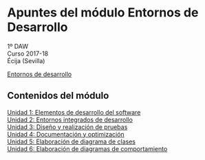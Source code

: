 # Apuntes del módulo Entornos de Desarrollo

1º DAW  
Curso 2017-18  
Écija (Sevilla)  

[Entornos de desarrollo](https://www.google.es/url?sa=i&rct=j&q=&esrc=s&source=images&cd=&cad=rja&uact=8&ved=0ahUKEwiZjpKY88TWAhXKlxoKHTqJAV4QjRwIBw&url=http%3A%2F%2Fwww.dosbit.com%2Fplataformas%2Fotros%2Fxcode-entorno-de-desarrollo-gratuito-para-mac&psig=AFQjCNHkmYnAZnJS3JY_WnyiIqg9gj8C9Q&ust=1506585669737229)

## Contenidos del módulo

[Unidad 1: Elementos de desarrollo del software](1.ELEMENTOS.md)  
[Unidad 2: Entornos integrados de desarrollo](2.ENTORNOS.md)  
[Unidad 3: Diseño y realización de pruebas](3.PRUEBAS.md)  
[Unidad 4: Documentación y optimización](4.DOCUMENTACION.md)  
[Unidad 5: Elaboración de diagrama de clases](5.DIAGRAMAS_CLASES.md)   
[Unidad 6: Elaboración de diagramas de comportamiento](6.DIAGRAMAS_COMPORTAMIENTO.md)  

